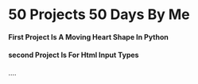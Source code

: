 <h1>50 Projects 50 Days By Me </h1>

<h4 style=" color blue">First Project Is A Moving Heart Shape In Python</h4>
<h4 style=" color blue">second Project Is For Html Input Types</h4>
....
